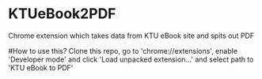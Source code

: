 # KTUeBook2PDF
Chrome extension which takes data from KTU eBook site and spits out PDF

#How to use this?
Clone this repo, go to 'chrome://extensions', enable 'Developer mode' and click 'Load unpacked extension...' and select path to 'KTU eBook to PDF'
